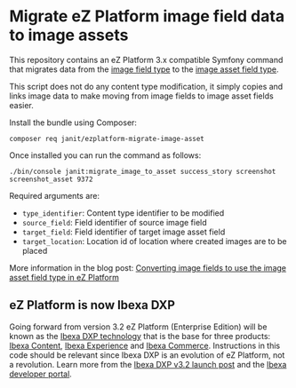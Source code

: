 # Migrate eZ Platform image field data to image assets

This repository contains an eZ Platform 3.x compatible Symfony
command that migrates data from the <a href="https://doc.ezplatform.com/en/latest/api/field_type_reference/#image-field-type">image field type</a> to the <a href="https://doc.ezplatform.com/en/latest/api/field_type_reference/#imageasset-field-type">image asset field type</a>.

This script does not do any content type modification, it simply copies and links image data to make moving from image fields to image asset fields easier.

Install the bundle using Composer:

```
composer req janit/ezplatform-migrate-image-asset
```

Once installed you can run the command as follows:

```
./bin/console janit:migrate_image_to_asset success_story screenshot screenshot_asset 9372
````

Required arguments are:

- `type_identifier`: Content type identifier to be modified
- `source_field`: Field identifier of source image field
- `target_field`: Field identifier of target image asset field
- `target_location`: Location id of location where created images are to be placed

More information in the blog post: <a href="https://www.ibexa.co/blog/converting-image-fields-to-use-the-image-asset-field-type-in-ez-platform">Converting image fields to use the image asset field type in eZ Platform</a>

## eZ Platform is now Ibexa DXP

Going forward from version 3.2 eZ Platform (Enterprise Edition) will be known as the [Ibexa DXP technology](https://www.ibexa.co/products) that is the base for three products: [Ibexa Content](https://www.ibexa.co/products/ibexa-content), [Ibexa Experience](https://www.ibexa.co/products/ibexa-experience) and [Ibexa Commerce](https://www.ibexa.co/products/ibexa-commerce). Instructions in this code should be relevant since Ibexa DXP is an evolution of eZ Platform, not a revolution. Learn more from the [Ibexa DXP v3.2 launch post](https://www.ibexa.co/blog/product-launch-introducing-ibexa-dxp-3.2) and the [Ibexa developer portal](https://developers.ibexa.co).
